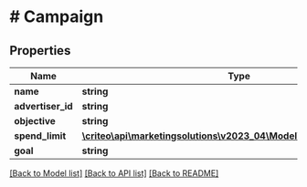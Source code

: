 # # Campaign

## Properties

Name | Type | Description | Notes
------------ | ------------- | ------------- | -------------
**name** | **string** |  | [optional]
**advertiser_id** | **string** |  | [optional]
**objective** | **string** |  | [optional]
**spend_limit** | [**\criteo\api\marketingsolutions\v2023_04\Model\CampaignSpendLimit**](CampaignSpendLimit.md) |  | [optional]
**goal** | **string** |  | [optional]

[[Back to Model list]](../../README.md#models) [[Back to API list]](../../README.md#endpoints) [[Back to README]](../../README.md)
